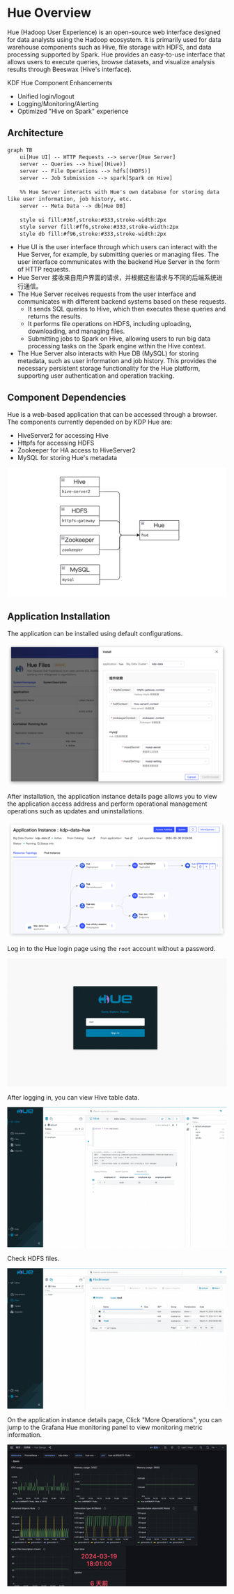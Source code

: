 # Hue Overview

Hue (Hadoop User Experience) is an open-source web interface designed for data analysts using the Hadoop ecosystem. It is primarily used for data warehouse components such as Hive, file storage with HDFS, and data processing supported by Spark. Hue provides an easy-to-use interface that allows users to execute queries, browse datasets, and visualize analysis results through Beeswax (Hive's interface).

KDF Hue Component Enhancements

- Unified login/logout
- Logging/Monitoring/Alerting
- Optimized "Hive on Spark" experience

## Architecture

```mermaid
graph TB
    ui[Hue UI] -- HTTP Requests --> server[Hue Server]
    server -- Queries --> hive[(Hive)]
    server -- File Operations --> hdfs[(HDFS)]
    server -- Job Submission --> spark[Spark on Hive]
    
    %% Hue Server interacts with Hue's own database for storing data like user information, job history, etc.
    server -- Meta Data --> db[Hue DB]

    style ui fill:#36f,stroke:#333,stroke-width:2px
    style server fill:#ff6,stroke:#333,stroke-width:2px
    style db fill:#f96,stroke:#333,stroke-width:2px
```

- Hue UI is the user interface through which users can interact with the Hue Server, for example, by submitting queries or managing files. The user interface communicates with the backend Hue Server in the form of HTTP requests.
- Hue Server 接收来自用户界面的请求，并根据这些请求与不同的后端系统进行通信。
- The Hue Server receives requests from the user interface and communicates with different backend systems based on these requests.
  - It sends SQL queries to Hive, which then executes these queries and returns the results.
  - It performs file operations on HDFS, including uploading, downloading, and managing files.
  - Submitting jobs to Spark on Hive, allowing users to run big data processing tasks on the Spark engine within the Hive context.
- The Hue Server also interacts with Hue DB (MySQL) for storing metadata, such as user information and job history. This provides the necessary persistent storage functionality for the Hue platform, supporting user authentication and operation tracking.

## Component Dependencies

Hue is a web-based application that can be accessed through a browser. The components currently depended on by KDP Hue are:

- HiveServer2 for accessing Hive
- Httpfs for accessing HDFS
- Zookeeper for HA access to HiveServer2
- MySQL for storing Hue's metadata

<img src="./images/Overview-2024-03-25-13-55-34.png" />

## Application Installation

The application can be installed using default configurations.

<img src="./images/overview-2024-04-03-05-48-24.png" />

After installation, the application instance details page allows you to view the application access address and perform operational management operations such as updates and uninstallations.

<img src="./images/overview-2024-04-03-05-49-50.png" />

Log in to the Hue login page using the `root` account without a password.

<img src="./images/Overview-2024-03-25-14-01-44.png" />

After logging in, you can view Hive table data.

<img src="./images/Overview-2024-03-25-14-03-41.png" />

Check HDFS files.

<img src="./images/Overview-2024-03-25-14-04-10.png" />


On the application instance details page, Click "More Operations", you can jump to the Grafana Hue monitoring panel to view monitoring metric information.

<img src="./images/Overview-2024-03-25-13-58-39.png" />
